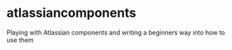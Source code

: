# atlassiancomponents
Playing with Atlassian components and writing a beginners way into how to use them
